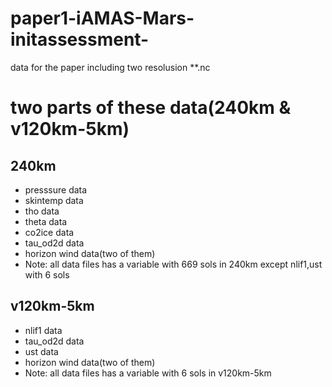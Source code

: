 # paper1-iAMAS-Mars-initassessment-
data for the paper including two resolusion **.nc
# two parts of these data(240km & v120km-5km)
## 240km
- presssure data
- skintemp data
- tho data
- theta data
- co2ice data
- tau_od2d data
- horizon wind data(two of them)
- Note: all data files has a variable with 669 sols in 240km except nlif1,ust with 6 sols
## v120km-5km
- nlif1 data
- tau_od2d data
- ust data
- horizon wind data(two of them)
- Note: all data files has a variable with 6 sols in v120km-5km
